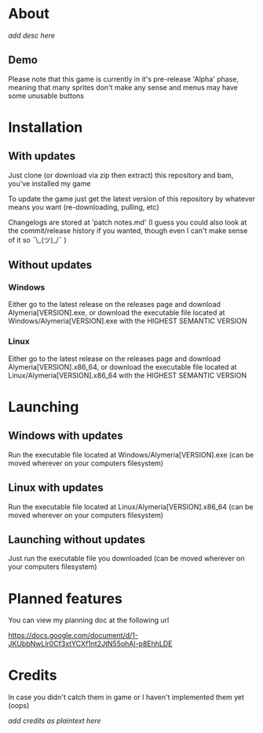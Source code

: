 # About

*add desc here*

## Demo
Please note that this game is currently in it's pre-release 'Alpha' phase, meaning that many sprites don't make any sense and menus may have some unusable buttons

# Installation

## With updates
Just clone (or download via zip then extract) this repository and bam, you've installed my game

To update the game just get the latest version of this repository by whatever means you want (re-downloading, pulling, etc)

Changelogs are stored at 'patch notes.md'
(I guess you could also look at the commit/release history if you wanted, though even I can't make sense of it so ¯\\\_(ツ)\_/¯ )

## Without updates

### Windows

Either go to the latest release on the releases page and download Alymeria[VERSION].exe, or download the executable file located at Windows/Alymeria[VERSION].exe with the HIGHEST SEMANTIC VERSION

### Linux
Either go to the latest release on the releases page and download Alymeria[VERSION].x86_64, or download the executable file located at Linux/Alymeria[VERSION].x86_64 with the HIGHEST SEMANTIC VERSION

# Launching

## Windows with updates
Run the executable file located at Windows/Alymeria[VERSION].exe (can be moved wherever on your computers filesystem)

## Linux with updates
Run the executable file located at Linux/Alymeria[VERSION].x86_64 (can be moved wherever on your computers filesystem)

## Launching without updates
Just run the executable file you downloaded (can be moved wherever on your computers filesystem)

# Planned features
You can view my planning doc at the following url

https://docs.google.com/document/d/1-JKUbbNwLlr0Cf3xtYCXf1nt2JtN55ohAl-p8EhhLDE

# Credits
In case you didn't catch them in game or I haven't implemented them yet (oops)

*add credits as plaintext here*
